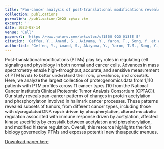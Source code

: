 ```yaml
---
title: "Pan-cancer analysis of post-translational modifications reveals shared patterns of protein regulation"
collection: publications
permalink: /publication/2023-cptac-ptm
excerpt: ''
date: 2023-08-14
venue: 'Cell'
paperurl: 'https://www.nature.com/articles/s41588-023-01355-5'
citation: 'Geffen, Y., Anand, S., Akiyama, Y., Yaron, T., Song, Y. et al. Pan-cancer analysis of post-translational modifications reveals shared patterns of protein regulation. Cell (2023). https://doi.org/10.1016/j.cell.2023.07.013'
authorlist: 'Geffen, Y., Anand, S., Akiyama, Y., Yaron, T.M., Song, Y., Johnson, J.L., Govindan, A., Babur, Ö., Li, Y., Huntsman, E., Wang, L., Birger, C., Heiman, D.I., Zhang, Q., Miller, M., Maruvka, Y.E., Haradhvala, N.J., Calinawan, A., Belkin, S., Kerelsky, A., Clauser, K.R., Krug, K., Satpathy, S., Payne, S.H., Mani, D., Gillette, M.A., Dhanasekaran, S.M., Thiagarajan, M., Mesri, M., Rodriguez, H., Robles, A.I., Carr, S.A., Lazar, A.J., Aguet, F., Cantley, L.C., Ding, L., Getz, G., An, E., Anurag, M., Bavarva, J., Birrer, M.J., Cao, S., Ceccarelli, M., Chan, D.W., Chinnaiyan, A.M., Cho, H., Chowdhury, S., Cieslik, M.P., Colaprico, A., Zhou, D.C., da Veiga Leprevost, F., Day, C., Domagalski, M.J., Dou, Y., Druker, B.J., Edwards, N., Ellis, M.J., Selvan, M.E., Fenyo, D., Foltz, S.M., Francis, A., Gonzalez Robles, T.J., Gosline, S.J.C., Gümüş, Z.H., Hiltke, T., Hong, R., Hostetter, G., Hu, Y., Huang, C., Iavarone, A., Jaehnig, E.J., Jewel, S.D., Ji, J., Jiang, W., Katsnelson, L., Ketchum, K.A., Kolodziejczak, I., Kumar-Sinha, C., Lei, J.T., Liang, W., Liao, Y., Lindgren, C.M., Liu, T., Liu, W., Ma, W., Rodrigues, F.M., McKerrow, W., Nesvizhskii, A.I., Newton, C., Oldroyd, R., Omenn, G.S., Paulovich, A.G., Petralia, F., Pugliese, P., Reva, B., Rodland, K.D., Ruggles, K.V., Rykunov, D., Savage, S.R., Schadt, E.E., Schnaubelt, M., Schraink, T., Shi, Z., Smith, R.D., Song, X., Stathias, V., Storrs, E.P., Tan, J., Terekhanova, N.V., Thangudu, R.R., Tignor, N., Wang, J.M., Wang, P., Wang, Y., Wen, B., Wiznerowicz, M., Wu, Y., Wyczalkowski, M.A., Yao, L., Yi, X., Zhang, B., Zhang, H., Zhang, X., Zhang, Z.'
---
```

Post-translational modifications (PTMs) play key roles in regulating cell signaling and physiology in both normal and cancer cells. Advances in mass spectrometry enable high-throughput, accurate, and sensitive measurement of PTM levels to better understand their role, prevalence, and crosstalk. Here, we analyze the largest collection of proteogenomics data from 1,110 patients with PTM profiles across 11 cancer types (10 from the National Cancer Institute’s Clinical Proteomic Tumor Analysis Consortium [CPTAC]). Our study reveals pan-cancer patterns of changes in protein acetylation and phosphorylation involved in hallmark cancer processes. These patterns revealed subsets of tumors, from different cancer types, including those with dysregulated DNA repair driven by phosphorylation, altered metabolic regulation associated with immune response driven by acetylation, affected kinase specificity by crosstalk between acetylation and phosphorylation, and modified histone regulation. Overall, this resource highlights the rich biology governed by PTMs and exposes potential new therapeutic avenues.

[Download paper here](http://yoakiyama.github.io/files/publications/cptac-ptm-2023.pdf)
